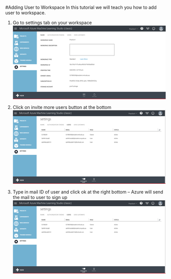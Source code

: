 #Adding User to Workspace
In this tutorial we will teach you how to add user to workspace.

1. Go to settings tab on your workspace
![img01.png](img/img01.png)

2. Click on invite more users button at the bottom
![img02.png](img/img02.png)

3. Type in mail ID of user and click ok at the right bottom – Azure will send the mail to user to sign up
![img03.png](img/img02.png)